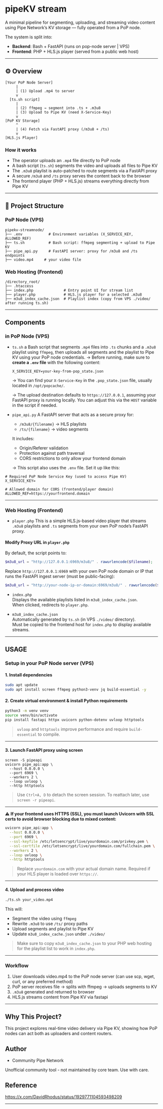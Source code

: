 # pipeKV stream 

A minimal pipeline for segmenting, uploading, and streaming video content using Pipe Network’s KV storage — fully operated from a PoP node.

The system is split into:
- **Backend**: Bash + FastAPI (runs on pop-node server | VPS)
- **Frontend**: PHP + HLS.js player (served from a public web host)

---

## ⚙️ Overview

```
[Your PoP Node Server]
     |
     | (1) Upload .mp4 to server
     v
  [ts.sh script]
     |
     | (2) ffmpeg → segment into .ts + .m3u8
     | (3) Upload to Pipe KV (need X-Service-Key)
     v
[PoP KV Storage]
     ^
     | (4) Fetch via FastAPI proxy (/m3u8 + /ts)
     v
[HLS.js Player]
```

### How it works

- The operator uploads an `.mp4` file directly to PoP node
- A bash script (`ts.sh`) segments the video and uploads all files to Pipe KV
- The `.m3u8` playlist is auto-patched to route segments via a FastAPI proxy
- A secure `/m3u8` and `/ts` proxy serves the content back to the browser
- The frontend player (PHP + HLS.js) streams everything directly from Pipe KV

---

## 📂 Project Structure

### PoP Node (VPS)

```
pipekv-streamnode/
├── .env            # Environment variables (X_SERVICE_KEY, ALLOWED_REF)
├── ts.sh           # Bash script: ffmpeg segmenting + upload to Pipe KV
├── pipe_api.py     # FastAPI server: proxy for /m3u8 and /ts endpoints 
├── video.mp4     # your video file
```
### Web Hosting (Frontend)
```
/directory_root/
├── .htaccess
├── index.php              # Entry point UI for stream list
├── player.php             # HLS.js player for a selected .m3u8
├── m3u8_index_cache.json  # Playlist index (copy from VPS ./video/ after running ts.sh)
```

---

## Components

### in PoP Node (VPS)

* `ts.sh`
  a Bash script that segments `.mp4` files into `.ts` chunks and a `.m3u8` playlist using `ffmpeg`,
  then uploads all segments and the playlist to Pipe KV using your PoP node credentials.
  → Before running, make sure to **create a `.env` file** with the following content:

  ```
  X_SERVICE_KEY=your-key-from-pop_state.json
  ```

  → You can find your `X-Service-Key` in the `.pop_state.json` file, usually located in `/opt/popcache/`.

  → The upload destination defaults to `https://127.0.0.1`, assuming your FastAPI proxy is running locally. You can adjust this via the `HOST` variable in the script if needed.


* `pipe_api.py`
  A FastAPI server that acts as a secure proxy for:

  * `/m3u8/{filename}` → HLS playlists
  * `/ts/{filename}`   → video segments

  It includes:
  * Origin/Referer validation
  * Protection against path traversal
  * CORS restrictions to only allow your frontend domain

  → This script also uses the `.env` file. Set it up like this:

```
# Required PoP Node Service Key (used to access Pipe KV)
X_SERVICE_KEY=

# Allowed domain for CORS (frontend/player domain)
ALLOWED_REF=https://yourfrontend.domain
  ```

---

### Web Hosting (Frontend)

- `player.php` 
This is a simple HLS.js-based video player that streams `.m3u8` playlists and `.ts` segments from your own PoP node’s FastAPI proxy.
#### Modify Proxy URL in `player.php`
By default, the script points to:
```php
$m3u8_url = "http://127.0.0.1:6969/m3u8/" . rawurlencode($filename);
```
Replace `http://127.0.0.1:6969` with your own PoP node domain or IP that runs the FastAPI ingest server (must be public-facing):
```php
$m3u8_url = "http://your-node-ip-or-domain:6969/m3u8/" . rawurlencode($filename);
```

- `index.php`  
  Displays the available playlists listed in `m3u8_index_cache.json`.  
  When clicked, redirects to `player.php`.

- `m3u8_index_cache.json`  
  Automatically generated by `ts.sh` (in VPS `./video/` directory).  
  Must be copied to the frontend host for `index.php` to display available streams.
---


## USAGE

###  Setup in your PoP Node server (VPS)

#### 1. Install dependencies

```bash
sudo apt update
sudo apt install screen ffmpeg python3-venv jq build-essential -y
````

#### 2. Create virtual environment & install Python requirements

```bash
python3 -m venv venv
source venv/bin/activate
pip install fastapi httpx uvicorn python-dotenv uvloop httptools
```
> `uvloop` and `httptools` improve performance and require `build-essential` to compile.

---


#### 3. Launch FastAPI proxy using screen

```bash;
screen -S pipeapi
uvicorn pipe_api:app \
  --host 0.0.0.0 \
  --port 6969 \
  --workers 2 \
  --loop uvloop \
  --http httptools
```

> Use `Ctrl+A, D` to detach the screen session.
> To reattach later, use `screen -r pipeapi`.

---

⚠️ **If your frontend uses HTTPS (SSL), you must launch Uvicorn with SSL certs to avoid browser blocking due to mixed content:**

```bash
uvicorn pipe_api:app \
  --host 0.0.0.0 \
  --port 6969 \
  --ssl-keyfile /etc/letsencrypt/live/yourdomain.com/privkey.pem \
  --ssl-certfile /etc/letsencrypt/live/yourdomain.com/fullchain.pem \
  --workers 2 \
  --loop uvloop \
  --http httptools
```

> Replace `yourdomain.com` with your actual domain name.
> Required if your HLS player is loaded over `https://`.

---

#### 4. Upload and process video

```bash
./ts.sh your_video.mp4
```

This will:

* Segment the video using `ffmpeg`
* Rewrite `.m3u8` to use `/ts/` proxy paths
* Upload segments and playlist to Pipe KV
* Update `m3u8_index_cache.json` under `./video/`

> Make sure to copy `m3u8_index_cache.json` to your PHP web hosting for the playlist list to work in `index.php`.

---

### Workflow

1. User downloads video.mp4 to the PoP node server (can use scp, wget, curl, or any preferred method)
2. PoP server receives file → splits with ffmpeg → uploads segments to KV
3. `.m3u8` generated and returned to browser
4. HLS.js streams content from Pipe KV via fastapi 

---

## Why This Project?
This project explores real-time video delivery via Pipe KV, showing how PoP nodes can act both as uploaders and content routers.


## Author
- Community Pipe Network

Unofficial community tool - not maintained by core team. Use with care.

## Reference
https://x.com/DavidRhodus/status/1929771104593498209

---


